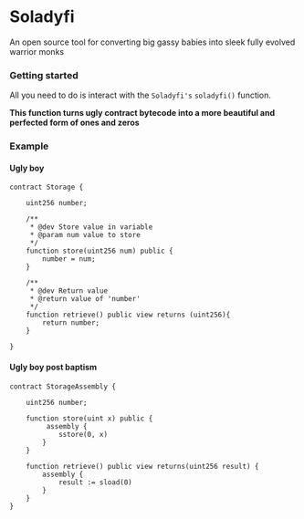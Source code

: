 # Soladyfi

An open source tool for converting big gassy babies into sleek fully evolved warrior monks

### Getting started

All you need to do is interact with the `Soladyfi's` `soladyfi()` function.

**This function turns ugly contract bytecode into a more beautiful and perfected form of ones and zeros**

### Example

#### Ugly boy

```
contract Storage {

    uint256 number;

    /**
     * @dev Store value in variable
     * @param num value to store
     */
    function store(uint256 num) public {
        number = num;
    }

    /**
     * @dev Return value
     * @return value of 'number'
     */
    function retrieve() public view returns (uint256){
        return number;
    }

}
```

#### Ugly boy post baptism

```
contract StorageAssembly {

    uint256 number;

    function store(uint x) public {
         assembly {
            sstore(0, x)
        }
    }

    function retrieve() public view returns(uint256 result) {
        assembly {
            result := sload(0)
        }
    }
}
```
